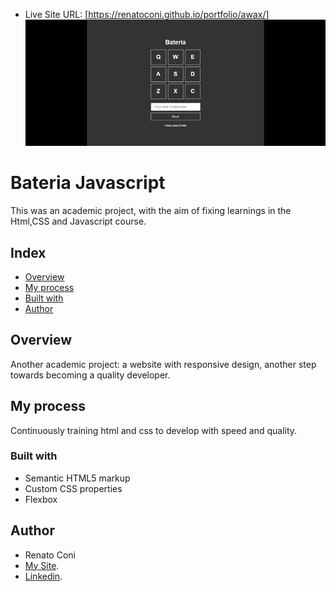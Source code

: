 - Live Site URL: [https://renatoconi.github.io/portfolio/awax/]
![./bateria.gif](./bateria.gif)

# Bateria Javascript

This was an academic project, with the aim of fixing learnings in the Html,CSS and Javascript course.

## Index

- [Overview](#Overview)
- [My process](#my-process)
- [Built with](#built-with)
- [Author](#author)



## Overview
Another academic project: a website with responsive design, another step towards becoming a quality developer.

## My process
Continuously training html and css to develop with speed and quality.
### Built with
- Semantic HTML5 markup
- Custom CSS properties
- Flexbox
## Author
- Renato Coni
- [My Site](https://renatoconi.github.io/portfolio/my%20website/).
- [Linkedin](https://www.linkedin.com/in/renato-coni-aa6636196/).